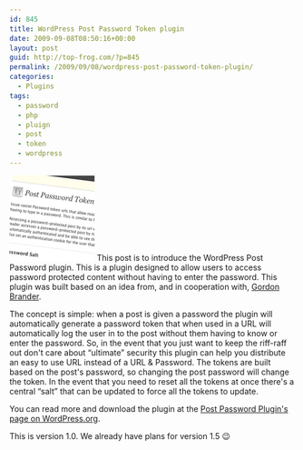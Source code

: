 ```yaml
---
id: 845
title: WordPress Post Password Token plugin
date: 2009-09-08T08:50:16+00:00
layout: post
guid: http://top-frog.com/?p=845
permalink: /2009/09/08/wordpress-post-password-token-plugin/
categories:
  - Plugins
tags:
  - password
  - php
  - pluign
  - post
  - token
  - wordpress
---
```

[<img class="alignright" src="/assets/articles/ppt-thumb.png" alt=""/>](http://wordpress.org/extend/plugins/post-password-plugin/) This post is to introduce the WordPress Post Password plugin. This is a plugin designed to allow users to access password protected content without having to enter the password. This plugin was built based on an idea from, and in cooperation with, [Gordon Brander](http://gordonbrander.com).

The concept is simple: when a post is given a password the plugin will automatically generate a password token that when used in a URL will automatically log the user in to the post without them having to know or enter the password. So, in the event that you just want to keep the riff-raff out don't care about &#8220;ultimate&#8221; security this plugin can help you distribute an easy to use URL instead of a URL & Password. The tokens are built based on the post's password, so changing the post password will change the token. In the event that you need to reset all the tokens at once there's a central &#8220;salt&#8221; that can be updated to force all the tokens to update.

You can read more and download the plugin at the [Post Password Plugin's page on WordPress.org](http://wordpress.org/extend/plugins/post-password-plugin/).

This is version 1.0. We already have plans for version 1.5 😉